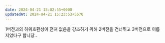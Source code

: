```yaml
---
date: 2024-04-21 15:02:55+0000
updatedAt: 2024-04-21 15:23:53+5670
---
```

1버전과의 하위호환성이 전혀 없음을 강조하기 위해 2버전을 건너뛰고 3버전으로 이름지었다구 합니당..
